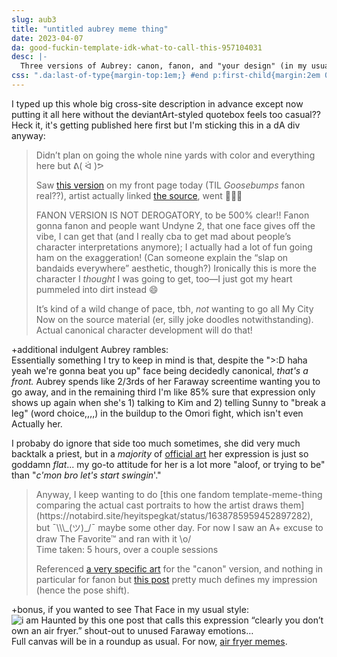 ```yaml
---
slug: aub3
title: "untitled aubrey meme thing"
date: 2023-04-07
da: good-fuckin-template-idk-what-to-call-this-957104031
desc: |-
  Three versions of Aubrey: canon, fanon, and "your design" (in my usual style).
css: ".da:last-of-type{margin-top:1em;} #end p:first-child{margin:2em 0 -.5em;} #a-info img{display:inline-block; margin:.25em 0;}"
---
```

I typed up this whole big cross-site description in advance except now putting it all here without the deviantArt-styled quotebox feels too casual?? Heck it, it's getting published here first but I'm sticking this in a dA div anyway:

<blockquote class="da" markdown="1">
Didn’t plan on going the whole nine yards with color and everything here but ᕕ(&nbsp;ᐛ&nbsp;)ᕗ

Saw [this version](https://www.deviantart.com/gloomyteeth/art/Canon-vs-Fanon-trend-956812908) on my front page today (TIL <i>Goosebumps</i> fanon real??), artist actually linked [the source](https://notabird.site/SunnyDionysus/status/1638988357286916096), went 👀👀👀

<em style="text-transform:uppercase;font-style:normal;">Fanon version is not derogatory</em>, to be 500% clear!! Fanon gonna fanon and people want Undyne&nbsp;2, that one face gives off the vibe, I can get that (and I really cba to get mad about people’s character interpretations anymore); I actually had a lot of fun going ham on the exaggeration! (Can someone explain the “slap on bandaids everywhere” aesthetic, though?) Ironically this is more the character I <em>thought</em> I was going to get, too—I just got my heart pummeled into dirt instead 😄

It’s kind of a wild change of pace, tbh, <em>not</em> wanting to go all My City Now on the source material (er, silly joke doodles notwithstanding). Actual canonical character development will do that!
</blockquote>

+additional indulgent Aubrey rambles:  
Essentially something I try to keep in mind is that, despite the ">:D haha yeah we're gonna beat you up" face being decidedly canonical, *that's a front.* Aubrey spends like 2/3rds of her Faraway screentime wanting you to go away, and in the remaining third I'm like 85% sure that expression only shows up again when she's 1)&nbsp;talking to Kim and 2)&nbsp;telling Sunny to "break a leg" (word choice,,,,) in the buildup to the Omori fight, which isn't even Actually her.

I probaby do ignore that side too much sometimes, she did very much backtalk a priest, but in a *majority* of [official art](https://omori.fandom.com/wiki/AUBREY#ARTWORK) her expression is just so goddamn *flat*... my go-to attitude for her is a lot more "aloof, or trying to be" than "<i class="omo">c'mon bro let's start swingin</i>'."

<blockquote class="da" markdown="1">
Anyway, I keep wanting to do [this one fandom template-meme-thing comparing the actual cast portraits to how the artist draws them](https://notabird.site/heyitspegkat/status/1638785959452897282), but ¯\\\_(ツ)_/¯ maybe some other day. For now I saw an A+ excuse to draw The Favorite™ and ran with it \o/

<div id="end" markdown="1">
Time taken: 5 hours, over a couple sessions  

Referenced [a very specific art](https://omori.fandom.com/wiki/AUBREY?file=Aubrey_intro.png) for the "canon" version, and nothing in particular for fanon but <a href="https://www.tumblr.com/mozzaremi/682400492510461952/auby-scale-where-does-your-auby-fall-under">this post</a> pretty much defines my impression (hence the pose shift).
</div></blockquote>

+bonus, if you wanted to see That Face in my usual style:
<img src="{%include url.html%}/assets/img/misc/clearly.png" alt="i am Haunted by this one post that calls this expression “clearly you don’t own an air fryer.” shout-out to unused Faraway emotions…"/>
Full canvas will be in a roundup as usual. For now, [air fryer memes](https://lastvalyrian.tumblr.com/post/659127293895114752).